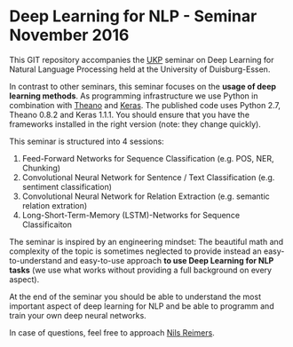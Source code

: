 # Deep Learning for NLP - Seminar November 2016

This GIT repository accompanies the [UKP](https://www.ukp.tu-darmstadt.de/ukp-home/) seminar on Deep Learning for Natural Language Processing held at the University of Duisburg-Essen.

In contrast to other seminars, this seminar focuses on the **usage of deep learning methods**. As programming infrastructure we use Python in combination with [Theano](http://deeplearning.net/software/theano/) and [Keras](https://keras.io). The published code uses Python 2.7, Theano 0.8.2 and Keras 1.1.1. You should ensure that you have the frameworks installed in the right version (note: they change quickly).

This seminar is structured into 4 sessions:
1. Feed-Forward Networks for Sequence Classification (e.g. POS, NER, Chunking)
2. Convolutional Neural Network for Sentence / Text Classification (e.g. sentiment classification)
3. Convolutional Neural Network for Relation Extraction (e.g. semantic relation extration)
4. Long-Short-Term-Memory (LSTM)-Networks for Sequence Classificaiton 

The seminar is inspired by an engineering mindset: The beautiful math and complexity of the topic is sometimes neglected to provide instead an easy-to-understand and easy-to-use approach **to use Deep Learning for NLP tasks** (we use what works without providing a full background on every aspect).

At the end of the seminar you should be able to understand the most important aspect of deep learning for NLP and be able to programm and train your own deep neural networks.

In case of questions, feel free to approach [Nils Reimers](https://www.ukp.tu-darmstadt.de/people/doctoral-researchers/nils-reimers/).

